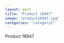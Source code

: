 ```yaml
---
layout: post
title: "Product 18947"
image: "product18947.jpg"
categories: "category1"
---
```

Product 18947
